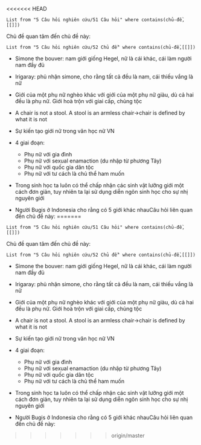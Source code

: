 <<<<<<< HEAD
```dataview
List from "5 Câu hỏi nghiên cứu/51 Câu hỏi" where contains(chủ-đề,[[]]) 
```

Chủ đề quan tâm đến chủ đề này:
```dataview
List from "5 Câu hỏi nghiên cứu/52 Chủ đề" where contains(chủ-đề,[[]]) 
```
-   Simone the bouver: nam giới giống Hegel, nữ là cái khác, cái làm người nam đầy đủ
-   Irigaray: phủ nhận simone, cho rằng tất cả đều là nam, cái thiếu vắng là nữ

-   Giới của một phụ nữ nghèo khác với giới của một phụ nữ giàu, dù cả hai đều là phụ nữ. Giới hoà trộn với giai cấp, chủng tộc
-   A chair is not a stool. A stool is an armless chair→chair is defined by what it is not

-   Sự kiến tạo giới nữ trong văn học nữ VN
-   4 giai đoạn:
    -   Phụ nữ với gia đình
    -   Phụ nữ với sexual enamaction (du nhập từ phương Tây)
    -   Phụ nữ với quốc gia dân tộc
    -   Phụ nữ với tư cách là chủ thể ham muốn

-   Trong sinh học ta luôn có thể chấp nhận các sinh vật lưỡng giới một cách đơn giản, tuy nhiên ta lại sử dụng diễn ngôn sinh học cho sự nhị nguyên giới

-   Người Bugis ở Indonesia cho rằng có 5 giới khác nhauCâu hỏi liên quan đến chủ đề này:
=======
```dataview
List from "5 Câu hỏi nghiên cứu/51 Câu hỏi" where contains(chủ-đề,[[]]) 
```

Chủ đề quan tâm đến chủ đề này:
```dataview
List from "5 Câu hỏi nghiên cứu/52 Chủ đề" where contains(chủ-đề,[[]]) 
```
-   Simone the bouver: nam giới giống Hegel, nữ là cái khác, cái làm người nam đầy đủ
-   Irigaray: phủ nhận simone, cho rằng tất cả đều là nam, cái thiếu vắng là nữ

-   Giới của một phụ nữ nghèo khác với giới của một phụ nữ giàu, dù cả hai đều là phụ nữ. Giới hoà trộn với giai cấp, chủng tộc
-   A chair is not a stool. A stool is an armless chair→chair is defined by what it is not

-   Sự kiến tạo giới nữ trong văn học nữ VN
-   4 giai đoạn:
    -   Phụ nữ với gia đình
    -   Phụ nữ với sexual enamaction (du nhập từ phương Tây)
    -   Phụ nữ với quốc gia dân tộc
    -   Phụ nữ với tư cách là chủ thể ham muốn

-   Trong sinh học ta luôn có thể chấp nhận các sinh vật lưỡng giới một cách đơn giản, tuy nhiên ta lại sử dụng diễn ngôn sinh học cho sự nhị nguyên giới

-   Người Bugis ở Indonesia cho rằng có 5 giới khác nhauCâu hỏi liên quan đến chủ đề này:
>>>>>>> origin/master
